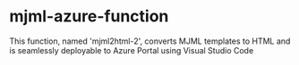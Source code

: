 # mjml-azure-function

This function, named 'mjml2html-2', converts MJML templates to HTML and is seamlessly deployable to Azure Portal using Visual Studio Code